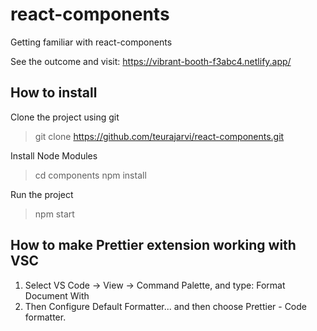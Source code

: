 # react-components
Getting familiar with react-components

See the outcome and visit: https://vibrant-booth-f3abc4.netlify.app/

## How to install

Clone the project using git
> git clone https://github.com/teurajarvi/react-components.git

Install Node Modules
> cd components
> npm install

Run the project
> npm start

## How to make Prettier extension working with VSC

1. Select VS Code -> View -> Command Palette, and type: Format Document With
2. Then Configure Default Formatter... and then choose Prettier - Code formatter.

